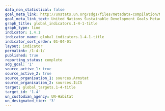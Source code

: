 ```yaml
---
data_non_statistical: false
goal_meta_link: http://unstats.un.org/sdgs/files/metadata-compilation/Metadata-Goal-1.pdf
goal_meta_link_text: United Nations Sustainable Development Goals Metadata (pdf 894kB)
graph_title: global_indicators.1-4-1-title
graph_type: line
indicator: 1.4.1
indicator_name: global_indicators.1-4-1-title
indicator_sort_order: 01-04-01
layout: indicator
permalink: /1-4-1/
published: true
reporting_status: complete
sdg_goal: '1'
source_active_1: true
source_active_2: true
source_organisation_1: sources.Armstat
source_organisation_2: sources.ILCS
target: global_targets.1-4-title
target_id: '1.4'
un_custodian_agency: UN-Habitat
un_designated_tier: '3'
---
```

